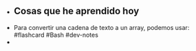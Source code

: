 - ## Cosas que he aprendido hoy
- Para convertir una cadena de texto a un array, podemos usar: #flashcard #Bash #dev-notes
-